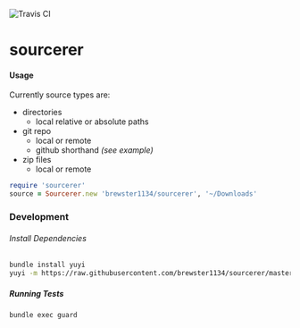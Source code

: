 ![Travis CI](https://travis-ci.org/brewster1134/sourcerer.svg?branch=master)

# sourcerer


#### Usage
Currently source types are:

* directories
  * local relative or absolute paths
* git repo
  * local or remote
  * github shorthand _(see example)_
* zip files
  * local or remote

```ruby
require 'sourcerer'
source = Sourcerer.new 'brewster1134/sourcerer', '~/Downloads'
```

### Development

###### Install Dependencies
```sh
bundle install yuyi
yuyi -m https://raw.githubusercontent.com/brewster1134/sourcerer/master/yuyi_menu
```

##### Running Tests
```sh
bundle exec guard
```
